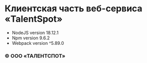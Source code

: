 # Клиентская часть веб-сервиса «TalentSpot»  

- NodeJS version 18.12.1
- Npm version 9.6.2
- Webpack version ^5.89.0

### © ООО «ТАЛЕНТСПОТ»
